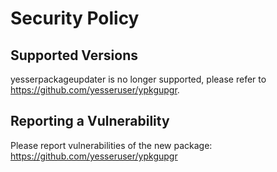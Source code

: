 # Security Policy

## Supported Versions

yesserpackageupdater is no longer supported, please refer to https://github.com/yesseruser/ypkgupgr.

## Reporting a Vulnerability

Please report vulnerabilities of the new package: https://github.com/yesseruser/ypkgupgr
